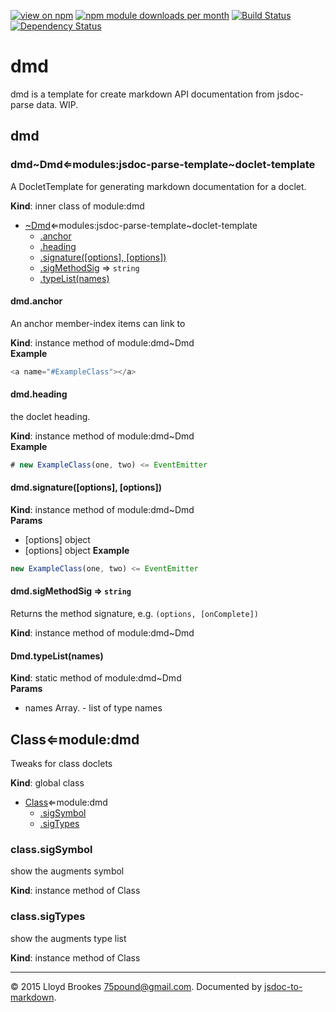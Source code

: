 [![view on npm](http://img.shields.io/npm/v/dmd.svg)](https://www.npmjs.org/package/dmd)
[![npm module downloads per month](http://img.shields.io/npm/dm/dmd.svg)](https://www.npmjs.org/package/dmd)
[![Build Status](https://travis-ci.org/jsdoc2md/dmd.svg?branch=master)](https://travis-ci.org/jsdoc2md/dmd)
[![Dependency Status](https://david-dm.org/jsdoc2md/dmd.svg)](https://david-dm.org/jsdoc2md/dmd)

# dmd
dmd is a template for create markdown API documentation from jsdoc-parse data. WIP.


<a name="module_dmd"></a>
## dmd
  

<a name="module_dmd..Dmd"></a>
### dmd~Dmd⇐modules:jsdoc-parse-template~doclet-template  
A DocletTemplate for generating markdown documentation for a doclet.

**Kind**: inner class of module:dmd  

* [~Dmd](#module_dmd..Dmd)⇐modules:jsdoc-parse-template~doclet-template  
    * [.anchor](#module_dmd..Dmd+anchor)   
    * [.heading](#module_dmd..Dmd+heading)   
    * [.signature([options], [options])](#module_dmd..Dmd+signature)   
    * [.sigMethodSig](#module_dmd..Dmd+sigMethodSig) ⇒ `string`  
    * [.typeList(names)](#module_dmd..Dmd.typeList)   


<a name="module_dmd..Dmd+anchor"></a>
#### dmd.anchor   
An anchor member-index items can link to

**Kind**: instance method of module:dmd~Dmd  
**Example**
```js
<a name="#ExampleClass"></a>
```

<a name="module_dmd..Dmd+heading"></a>
#### dmd.heading   
the doclet heading.

**Kind**: instance method of module:dmd~Dmd  
**Example**
```js
# new ExampleClass(one, two) <= EventEmitter
```

<a name="module_dmd..Dmd+signature"></a>
#### dmd.signature([options], [options])   
**Kind**: instance method of module:dmd~Dmd  
**Params**

- [options] object
- [options] object
**Example**
```js
new ExampleClass(one, two) <= EventEmitter
```

<a name="module_dmd..Dmd+sigMethodSig"></a>
#### dmd.sigMethodSig ⇒ `string`  
Returns the method signature, e.g. `(options, [onComplete])`

**Kind**: instance method of module:dmd~Dmd  

<a name="module_dmd..Dmd.typeList"></a>
#### Dmd.typeList(names)   
**Kind**: static method of module:dmd~Dmd  
**Params**

- names Array.<string> - list of type names

<a name="Class"></a>
## Class⇐module:dmd  
Tweaks for class doclets

**Kind**: global class  

* [Class](#Class)⇐module:dmd  
    * [.sigSymbol](#Class+sigSymbol)   
    * [.sigTypes](#Class+sigTypes)   


<a name="Class+sigSymbol"></a>
### class.sigSymbol   
show the augments symbol

**Kind**: instance method of Class  

<a name="Class+sigTypes"></a>
### class.sigTypes   
show the augments type list

**Kind**: instance method of Class  


* * *

&copy; 2015 Lloyd Brookes <75pound@gmail.com>. Documented by [jsdoc-to-markdown](https://github.com/jsdoc2md/jsdoc-to-markdown).
